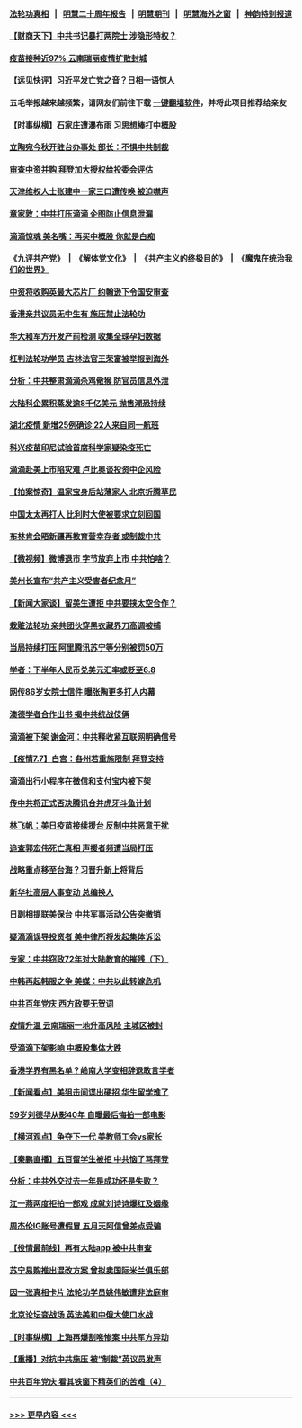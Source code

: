 #### [法轮功真相](https://github.com/gfw-breaker/truth/blob/master/README.md?t=0) &nbsp;&nbsp;|&nbsp;&nbsp; [明慧二十周年报告](https://github.com/gfw-breaker/mh-reports/blob/master/README.md?t=0) &nbsp;&nbsp;|&nbsp;&nbsp;[明慧期刊](https://github.com/gfw-breaker/mh-qikan) &nbsp;&nbsp;|&nbsp;&nbsp; [明慧海外之窗](https://github.com/gfw-breaker/mh-news/blob/master/README.md?t=0) &nbsp;&nbsp;|&nbsp;&nbsp; [神韵特别报道](https://github.com/gfw-breaker/mh-news/blob/master/shenyun.md?t=0)
#### [【财商天下】中共书记暴打两院士 涉隐形特权？](../pages/nsc413/n13074227.md?t=07080851) 
#### [疫苗接种近97% 云南瑞丽疫情扩散封城](../pages/nsc413/n13074779.md?t=07080851) 
#### [【远见快评】习近平发亡党之音？日相一语惊人](../pages/nsc413/n13074809.md?t=07080851) 
#### 五毛举报越来越频繁，请网友们前往下载 [一键翻墙软件](https://github.com/gfw-breaker/ssr-accounts)，并将此项目推荐给亲友
#### [【时事纵横】石家庄遭瀑布雨 习思想棒打中概股](../pages/nsc413/n13074788.md?t=07080851) 
#### [立陶宛今秋开驻台办事处 部长：不惧中共制裁](../pages/nsc413/n13074764.md?t=07080851) 
#### [审查中资并购 拜登加大授权给投委会评估](../pages/nsc413/n13074626.md?t=07080851) 
#### [天津维权人士张建中一家三口遭传唤 被迫噤声](../pages/nsc413/n13074664.md?t=07080851) 
#### [章家敦：中共打压滴滴 企图防止信息泄漏](../pages/nsc413/n13074640.md?t=07080851) 
#### [滴滴惊魂 美名嘴：再买中概股 你就是白痴](../pages/nsc413/n13074532.md?t=07080851) 
#### [《九评共产党》](https://github.com/begood0513/9ping.md/blob/master/README.md) &nbsp;|&nbsp; [《解体党文化》](../../../../jtdwh.md/blob/master/README.md)  &nbsp;|&nbsp; [《共产主义的终极目的》](../../../../gczydzjmd.md/blob/master/README.md) &nbsp;|&nbsp; [《魔鬼在统治我们的世界》](../../../../mgztzwmdsj.md/blob/master/README.md) 
#### [中资将收购英最大芯片厂 约翰逊下令国安审查](../pages/nsc413/n13074458.md?t=07080851) 
#### [香港亲共议员无中生有 施压禁止法轮功](../pages/nsc413/n13074601.md?t=07080851) 
#### [华大和军方开发产前检测 收集全球孕妇数据](../pages/nsc413/n13074462.md?t=07080851) 
#### [枉判法轮功学员 吉林法官王荣富被举报到海外](../pages/nsc413/n13073687.md?t=07080851) 
#### [分析：中共整肃滴滴杀鸡儆猴 防官员信息外泄](../pages/nsc413/n13074336.md?t=07080851) 
#### [大陆科企累积蒸发逾8千亿美元 抛售潮恐持续](../pages/nsc413/n13074270.md?t=07080851) 
#### [湖北疫情 新增25例确诊 22人来自同一航班](../pages/nsc413/n13073765.md?t=07080851) 
#### [科兴疫苗印尼试验首席科学家疑染疫死亡](../pages/nsc413/n13074414.md?t=07080851) 
#### [滴滴赴美上市陷灾难 卢比奥谈投资中企风险](../pages/nsc413/n13074219.md?t=07080851) 
#### [【拍案惊奇】温家宝身后站薄家人 北京折腾草民](../pages/nsc413/n13073811.md?t=07080851) 
#### [中国太太再打人 比利时大使被要求立刻回国](../pages/nsc413/n13074268.md?t=07080851) 
#### [布林肯会晤新疆再教育营幸存者 或制裁中共](../pages/nsc413/n13074039.md?t=07080851) 
#### [【微视频】微博退市 字节放弃上市 中共怕啥？](../pages/nsc413/n13074026.md?t=07080851) 
#### [美州长宣布“共产主义受害者纪念月”](../pages/nsc413/n13074024.md?t=07080851) 
#### [【新闻大家谈】留美生遭拒 中共要挟太空合作？](../pages/nsc413/n13072792.md?t=07080851) 
#### [栽赃法轮功 亲共团伙穿黑衣藏界刀高调被捕](../pages/nsc413/n13073780.md?t=07080851) 
#### [当局持续打压 阿里腾讯苏宁等分别被罚50万](../pages/nsc413/n13073714.md?t=07080851) 
#### [学者：下半年人民币兑美元汇率或贬至6.8](../pages/nsc413/n13073532.md?t=07080851) 
#### [网传86岁女院士信件 曝张陶更多打人内幕](../pages/nsc413/n13073581.md?t=07080851) 
#### [澳德学者合作出书 揭中共统战伎俩](../pages/nsc413/n13073588.md?t=07080851) 
#### [滴滴被下架 谢金河：中共释收紧互联网明确信号](../pages/nsc413/n13073584.md?t=07080851) 
#### [【疫情7.7】白宫：各州若重施限制 拜登支持](../pages/nsc413/n13073459.md?t=07080851) 
#### [滴滴出行小程序在微信和支付宝内被下架](../pages/nsc413/n13073495.md?t=07080851) 
#### [传中共将正式否决腾讯合并虎牙斗鱼计划](../pages/nsc413/n13073200.md?t=07080851) 
#### [林飞帆：美日疫苗接续援台 反制中共恶意干扰](../pages/nsc413/n13073454.md?t=07080851) 
#### [追查郭宏伟死亡真相 声援者频遭当局打压](../pages/nsc413/n13072915.md?t=07080851) 
#### [战略重点移至台海？习晋升新上将背后](../pages/nsc413/n13073371.md?t=07080851) 
#### [新华社高层人事变动 总编换人](../pages/nsc413/n13073185.md?t=07080851) 
#### [日副相提联美保台 中共军事活动公告突撤销](../pages/nsc413/n13073073.md?t=07080851) 
#### [疑滴滴误导投资者 美中律所将发起集体诉讼](../pages/nsc413/n13072847.md?t=07080851) 
#### [专家：中共窃政72年对大陆教育的摧残（下）](../pages/nsc413/n13072674.md?t=07080851) 
#### [中韩再起韩服之争 美媒：中共以此转嫁危机](../pages/nsc413/n13072062.md?t=07080851) 
#### [中共百年党庆 西方政要无贺词](../pages/nsc413/n13071949.md?t=07080851) 
#### [疫情升温 云南瑞丽一地升高风险 主城区被封](../pages/nsc413/n13072943.md?t=07080851) 
#### [受滴滴下架影响 中概股集体大跌](../pages/nsc413/n13072702.md?t=07080851) 
#### [香港学界有黑名单？岭南大学变相辞退敢言学者](../pages/nsc413/n13072523.md?t=07080851) 
#### [【新闻看点】美狙击间谍出硬招 华生留学难了](../pages/nsc413/n13072489.md?t=07080851) 
#### [59岁刘德华从影40年 自曝最后悔拍一部电影](../pages/nsc413/n13072561.md?t=07080851) 
#### [【横河观点】争夺下一代 美教师工会vs家长](../pages/nsc413/n13072578.md?t=07080851) 
#### [【秦鹏直播】五百留学生被拒 中共恼了骂拜登](../pages/nsc413/n13072502.md?t=07080851) 
#### [分析：中共外交过去一年是成功还是失败？](../pages/nsc413/n13072411.md?t=07080851) 
#### [江一燕两度拒拍一部戏 成就刘诗诗爆红及姻缘](../pages/nsc413/n13072394.md?t=07080851) 
#### [周杰伦IG账号遭假冒 五月天阿信曾差点受骗](../pages/nsc413/n13072283.md?t=07080851) 
#### [【役情最前线】再有大陆app 被中共审查](../pages/nsc413/n13072319.md?t=07080851) 
#### [苏宁易购推出混改方案 曾拟卖国际米兰俱乐部](../pages/nsc413/n13072484.md?t=07080851) 
#### [因一张真相卡片 法轮功学员姚伟敏遭非法庭审](../pages/nsc413/n13072119.md?t=07080851) 
#### [北京论坛变战场 英法美和中俄大使口水战](../pages/nsc413/n13072380.md?t=07080851) 
#### [【时事纵横】上海再爆割喉惨案 中共军方异动](../pages/nsc413/n13072448.md?t=07080851) 
#### [【重播】对抗中共施压 被“制裁”英议员发声](../pages/nsc413/n13072480.md?t=07080851) 
#### [中共百年党庆 看其铁窗下精英们的苦难（4）](../pages/nsc413/n13071329.md?t=07080851) 

----
#### [ >>> 更早内容 <<< ](../indexes/nsc413-earlier.md)

